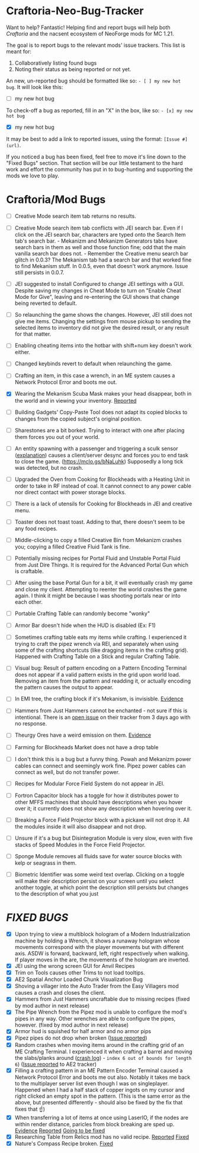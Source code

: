# Craftoria-Neo-Bug-Tracker
Want to help? Fantastic!
Helping find and report bugs will help both _Craftoria_ and the nacsent ecosystem of NeoForge mods for MC 1.21.

The goal is to report bugs to the relevant mods' issue trackers.
This list is meant for:
1. Collaboratively listing found bugs
2. Noting their status as being reported or not yet.

An new, un-reported bug should be formatted like so: `- [ ] my new hot bug`.
It will  look like this:
- [ ] my new hot bug

To check-off a bug as reported, fill in an "X" in the box, like so: `- [x] my new hot bug`
- [x] my new hot bug

It may be best to add a link to reported issues, using the format: `[Issue #](url)`.

If you noticed a bug has been fixed, feel free to move it's line down to the "Fixed Bugs" section. That section will be our little testament to the hard work and effort the community has put in to bug-hunting and supporting the mods we love to play.

# Craftoria/Mod Bugs

- [ ] Creative Mode search item tab returns no results.
- [ ] Creative Mode search item tab conflicts with JEI search bar. Even if I click on the JEI search bar, characters are typed onto the Search Item tab's search bar.
      - Mekanizm and Mekanizm Generators tabs have search bars in them as well and those function fine; odd that the main vanilla search bar does not.
      - Remember the Creative menu search bar glitch in 0.0.3? The Mekanism tab had a search bar and that worked fine to find Mekanism stuff. In 0.0.5, even that doesn't work anymore. Issue still persists in 0.0.7.
- [ ] JEI suggested to install Configured to change JEI settings with a GUI. Despite saving my changes in Cheat Mode to turn on "Enable Cheat Mode for Give", leaving and re-entering the GUI shows that change being reverted to default.
- [ ] So relaunching the game shows the changes. However, JEI still does not give me items. Changing the settings from mouse pickup to sending the selected items to inventory did not give the desired result, or any result for that matter.
- [ ] Enabling cheating items into the hotbar with shift+num key doesn't work either.
- [ ] Changed keybinds revert to default when relaunching the game.
- [ ] Crafting an item, in this case a wrench, in an ME system causes a Network Protocol Error and boots me out.
- [x] Wearing the Mekanism Scuba Mask makes your head disappear, both in the world and in viewing your inventory. [Reported](https://github.com/mekanism/Mekanism/issues/8133)
- [ ] Building Gadgets' Copy-Paste Tool does not adapt its copied blocks to changes from the copied subject's original position.
- [ ] Sharestones are a bit borked. Trying to interact with one after placing them forces you out of your world.
- [ ] An entity spawning with a passenger and triggering a sculk sensor ([explanation]([url](https://discord.com/channels/570630340075454474/1252708934729470094/1254251928532029451))) causes a client/server desync and forces you to end task to close the game. (<https://mclo.gs/bNaLuhk>) Supposedly a long tick was detected, but no crash.
- [ ] Upgraded the Oven from Cooking for Blockheads with a Heating Unit in order to take in RF instead of coal. It cannot connect to any power cable nor direct contact with power storage blocks.
- [ ] There is a lack of utensils for Cooking for Blockheads in JEI and creative menu.
- [ ] Toaster does not toast toast. Adding to that, there doesn't seem to be any food recipes.
- [ ] Middle-clicking to copy a filled Creative Bin from Mekanizm crashes you; copying a filled Creative Fluid Tank is fine.
- [ ] Potentially missing recipes for Portal Fluid and Unstable Portal Fluid from Just Dire Things. It is required for the Advanced Portal Gun which is craftable.
- [ ] After using the base Portal Gun for a bit, it will eventually crash my game and close my client. Attempting to reenter the world crashes the game again. I think it might be because I was shooting portals near or into each other.
- [ ] Portable Crafting Table can randomly become "wonky"
- [ ] Armor Bar doesn't hide when the HUD is disabled (Ex: F1)
- [ ] Sometimes crafting table eats my items while crafting. I experienced it trying to craft the pipez wrench via REI, and separately when using some of the crafting shortcuts (like dragging items in the crafting grid). Happened with Crafting Table on a Stick and regular Crafting Table.
- [ ] Visual bug: Result of pattern encoding on a Pattern Encoding Terminal does not appear if a valid pattern exists in the grid upon world load. Removing an item from the pattern and readding it, or actually encoding the pattern causes the output to appear.
- [ ] In EMI tree, the crafting block if it's Mekanism, is invisisble. [Evidence](https://github.com/Kazuhiko-Gushiken/Craftoria-Neo-Bug-Tracker/assets/132615999/4a07b1eb-8293-4439-97b8-4efd0a32930a)
- [ ] Hammers from Just Hammers cannot be enchanted - not sure if this is intentional. There is an [open issue](https://github.com/nanite/JustHammers/issues/29) on their tracker from 3 days ago with no response.
- [ ] Theurgy Ores have a weird emission on them. [Evidence](https://github.com/Kazuhiko-Gushiken/Craftoria-Neo-Bug-Tracker/assets/132615999/e52a972c-872d-42b8-9f5e-a1317056b3f9)
- [ ] Farming for Blockheads Market does not have a drop table
- [ ] I don't think this is a bug but a funny thing. Powah and Mekanizm power cables can connect and seemingly work fine. Pipez power cables can connect as well, but do not transfer power.
- [ ] Recipes for Modular Force Field System do not appear in JEI.
- [ ] Fortron Capacitor block has a toggle for how it distributes power to other MFFS machines that should have descriptions when you hover over it; it currently does not show any description when hovering over it.
- [ ] Breaking a Force Field Projector block with a pickaxe will not drop it. All the modules inside it will also disappear and not drop. 
- [ ] Unsure if it's a bug but Disintegration Module is very slow, even with five stacks of Speed Modules in the Force Field Projector.
- [ ] Sponge Module removes all fluids save for water source blocks with kelp or seagrass in them.
- [ ] Biometric Identifier was some weird text overlap. Clicking on a toggle will make their description persist on your screen until you select another toggle, at which point the description still persists but changes to the description of what you just


# *FIXED BUGS*
- [x] Upon trying to view a multiblock hologram of a Modern Industrialization machine by holding a Wrench, it shows a runaway hologram whose movements correspond with the player movements but with different axis. ASDW is forward, backward, left, right respectively when walking. If player moves in the are, the movements of the hologram are inverted.
- [x] JEI using the wrong screen GUI for Anvil Recipes
- [x] Trim on Tools causes other Trims to not load tooltips.
- [x] AE2 Spatial Anchor Loaded Chunk Visualization Bug
- [x] Shoving a villager into the Auto Trader from the Easy Villagers mod causes a crash and closes the client.
- [x] Hammers from Just Hammers uncraftable due to missing recipes (fixed by mod author in next release)
- [x] The Pipe Wrench from the Pipez mod is unable to configure the mod's pipes in any way. Other wrenches are able to configure the pipes, however. (fixed by mod author in next release)
- [x] Armor hud is squished for half armor and no armor pips
- [x] Pipez pipes do not drop when broken ([Issue reported](https://github.com/henkelmax/pipez/issues/226))
- [x] Random crashes when moving items around in the crafting grid of an ME Crafting Terminal. I experienced it when crafting a barrel and moving the slabs/planks around ([crash log](https://mclo.gs/oL7u5x5)) - `index 6 out of bounds for length 6`) ([Issue reported](https://github.com/AppliedEnergistics/Applied-Energistics-2/issues/7959) to AE2 tracker)
- [x] Filling a crafting pattern in an ME Pattern Encoder Terminal caused a Network Protocol Error and boots me out also. Notably it takes me back to the multiplayer server list even though I was on singleplayer. Happened when I had a half stack of copper ingots on my cursor and right clicked an empty spot in the pattern. (This is the same error as the above, but presented differently - should also be fixed by the fix that fixes that ☝️)
- [x] When transferring a lot of items at once using LaserIO, if the nodes are within render distance, paricles from block breaking are sped up. [Evidence](https://www.youtube.com/live/ByqyUY4QXQ0?si=eTgDALVCibXfoaPW&t=17101) [Reported](https://github.com/Direwolf20-MC/LaserIO/issues/267) [Going to be fixed](https://github.com/Direwolf20-MC/LaserIO/issues/267)
- [x] Researching Table from Relics mod has no valid recipe. [Reported](https://github.com/SSKirillSS/relics/issues/145) [Fixed](https://github.com/SSKirillSS/relics/issues/145)
- [x] Nature's Compass Recipe broken. [Fixed](https://github.com/MattCzyr/NaturesCompass/commit/d5022f11eb6f3c51e4305b7c3b45d6f5981a6fc8)
